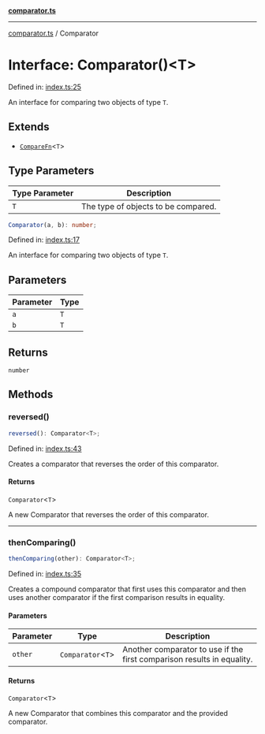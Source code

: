 [**comparator.ts**](index.md)

---

[comparator.ts](index.md) / Comparator

# Interface: Comparator()\<T\>

Defined in: [index.ts:25](https://github.com/simonkberg/comparator.ts/blob/main/index.ts#L25)

An interface for comparing two objects of type `T`.

## Extends

- [`CompareFn`](TypeAlias.CompareFn.md)\<`T`\>

## Type Parameters

| Type Parameter | Description                         |
| -------------- | ----------------------------------- |
| `T`            | The type of objects to be compared. |

```ts
Comparator(a, b): number;
```

Defined in: [index.ts:17](https://github.com/simonkberg/comparator.ts/blob/main/index.ts#L17)

An interface for comparing two objects of type `T`.

## Parameters

| Parameter | Type |
| --------- | ---- |
| `a`       | `T`  |
| `b`       | `T`  |

## Returns

`number`

## Methods

### reversed()

```ts
reversed(): Comparator<T>;
```

Defined in: [index.ts:43](https://github.com/simonkberg/comparator.ts/blob/main/index.ts#L43)

Creates a comparator that reverses the order of this comparator.

#### Returns

`Comparator`\<`T`\>

A new Comparator that reverses the order of this
comparator.

---

### thenComparing()

```ts
thenComparing(other): Comparator<T>;
```

Defined in: [index.ts:35](https://github.com/simonkberg/comparator.ts/blob/main/index.ts#L35)

Creates a compound comparator that first uses this comparator and then uses
another comparator if the first comparison results in equality.

#### Parameters

| Parameter | Type                | Description                                                            |
| --------- | ------------------- | ---------------------------------------------------------------------- |
| `other`   | `Comparator`\<`T`\> | Another comparator to use if the first comparison results in equality. |

#### Returns

`Comparator`\<`T`\>

A new Comparator that combines this comparator and the
provided comparator.
